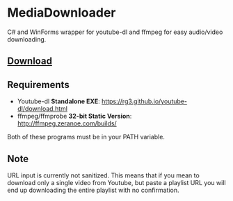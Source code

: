 MediaDownloader
===============

C# and WinForms wrapper for youtube-dl and ffmpeg for easy audio/video downloading.

[Download](https://github.com/Reslof/MediaDownloader/blob/master/MediaDownloader.exe?raw=true)
----

Requirements
-----
- Youtube-dl **Standalone EXE**: https://rg3.github.io/youtube-dl/download.html
- ffmpeg/ffmprobe **32-bit Static Version**: http://ffmpeg.zeranoe.com/builds/

Both of these programs must be in your PATH variable.

Note
-----

URL input is currently not sanitized. This means that if you mean to download only a single video from Youtube, but paste a playlist URL you will end up downloading the entire playlist with no confirmation. 

